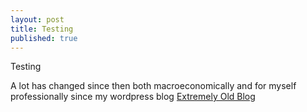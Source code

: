 ```yaml
---
layout: post
title: Testing
published: true
---
```

Testing

 A lot has changed since then both macroeconomically and for myself professionally since my wordpress blog [Extremely Old Blog](https://vbhaller.wordpress.com)
